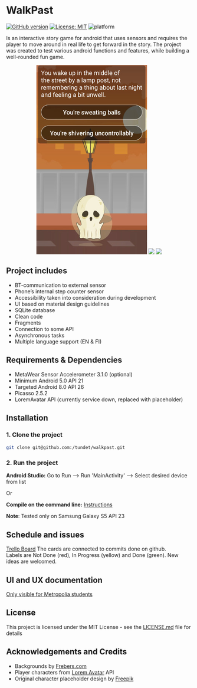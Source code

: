 # WalkPast
[![GitHub version](https://badge.fury.io/gh/tundet%2Fwalkpast.svg)](https://badge.fury.io/gh/tundet%2Fwalkpast)
[![License: MIT](https://img.shields.io/badge/License-MIT-yellow.svg)](https://opensource.org/licenses/MIT)
![platform](http://img.shields.io/badge/platform-Android-blue.svg)

Is an interactive story game for android that uses sensors and requires the player to move around in real life to get forward in the story.
The project was created to test various android functions and features, while building a well-rounded fun game.
<p align="center">
  <img src="screenshots/screenshot1.jpg" width="300"/>
  <img src="screenshots/screenshot2.jpg>" width="300"/>
  <img src="screenshots/screenshot3.jpg>" width="300"/>
</p>

## Project includes

* BT-communication to external sensor
* Phone’s internal step counter sensor
* Accessibility taken into consideration during development
* UI based on material design guidelines
* SQLite database
* Clean code
* Fragments
* Connection to some API
* Asynchronous tasks
* Multiple language support (EN & FI)

## Requirements & Dependencies
* MetaWear Sensor Accelerometer 3.1.0 (optional)
* Minimum Android 5.0 API 21
* Targeted Android 8.0 API 26
* Picasso 2.5.2
* LoremAvatar API (currently service down, replaced with placeholder)

## Installation

### 1. Clone the project
```sh
git clone git@github.com:/tundet/walkpast.git
```

### 2. Run the project

**Android Studio:** Go to Run --> Run 'MainActivity' --> Select desired device from list

Or 

**Compile on the command line:** [Instructions](https://developer.android.com/studio/build/building-cmdline.html)

**Note**: Tested only on Samsung Galaxy S5 API 23

## Schedule and issues
[Trello Board](https://trello.com/b/tAaesoy9/walkpast) 
The cards are connected to commits done on github.  
Labels are Not Done (red), In Progress (yellow) and Done (green).
New ideas are welcomed.

## UI and UX documentation
[Only visible for Metropolia students](https://docs.google.com/a/metropolia.fi/document/d/19tY3G-ByqmQkliVcM3lVjWEUT2q8Ct62Z6aoNd20kz4/edit?usp=sharing)

## License
This project is licensed under the MIT License - see the [LICENSE.md](LICENSE.md) file for details

## Acknowledgements and Credits
* Backgrounds by [Frebers.com](http://www.frebers.com/)
* Player characters from [Lorem Avatar](http://loremavatar.com/) API
* Original character placeholder design by [Freepik](http://www.freepik.com/)
